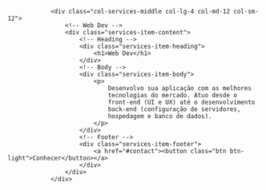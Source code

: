 <!-- Middle / Second Col -->
                <div class="col-services-middle col-lg-4 col-md-12 col-sm-12">
                    <!-- Web Dev -->
                    <div class="services-item-content">
                        <!-- Heading -->
                        <div class="services-item-heading">
                            <h1>Web Dev</h1>
                        </div>
                        <!-- Body -->
                        <div class="services-item-body">
                            <p>
                                Desenvolvo sua aplicação com as melhores
                                tecnologias do mercado. Atuo desde o
                                front-end (UI e UX) até o desenvolvimento
                                back-end (configuração de servidores,
                                hospedagem e banco de dados).
                            </p>
                        </div>
                        <!-- Footer -->
                        <div class="services-item-footer">
                            <a href="#contact"><button class="btn btn-light">Conhecer</button></a>
                        </div>
                    </div>
                </div>